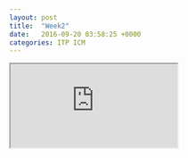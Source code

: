 ```yaml
---
layout: post
title:  "Week2"
date:   2016-09-20 03:58:25 +0000
categories: ITP ICM
---
```


<iframe src="https://alpha.editor.p5js.org/embed/B1Aw47Ch"></iframe>
